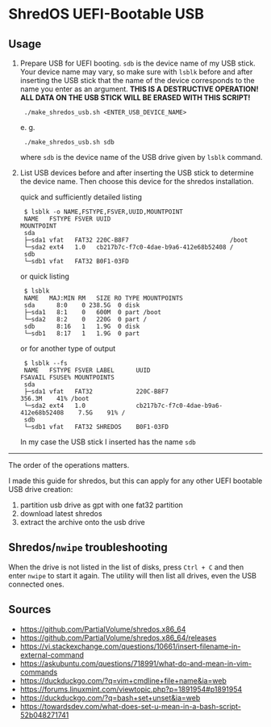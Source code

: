 # ShredOS UEFI-Bootable USB

## Usage

1. Prepare USB for UEFI booting. `sdb` is the device name of my USB stick. Your device name may vary, so make sure with `lsblk` before and after inserting the USB stick that the name of the device corresponds to the name you enter as an argument. **THIS IS A DESTRUCTIVE OPERATION! ALL DATA ON THE USB STICK WILL BE ERASED WITH THIS SCRIPT!**

        ./make_shredos_usb.sh <ENTER_USB_DEVICE_NAME>

    e. g.

        ./make_shredos_usb.sh sdb

    where `sdb` is the device name of the USB drive given by `lsblk` command.

1. List USB devices before and after inserting the USB stick to determine the device name. Then choose this device for the shredos installation.

    quick and sufficiently detailed listing

        $ lsblk -o NAME,FSTYPE,FSVER,UUID,MOUNTPOINT
        NAME   FSTYPE FSVER UUID                                 MOUNTPOINT
        sda                                                      
        ├─sda1 vfat   FAT32 220C-B8F7                            /boot
        └─sda2 ext4   1.0   cb217b7c-f7c0-4dae-b9a6-412e68b52408 /
        sdb                                                      
        └─sdb1 vfat   FAT32 B0F1-03FD                            


    or quick listing

        $ lsblk
        NAME   MAJ:MIN RM   SIZE RO TYPE MOUNTPOINTS
        sda      8:0    0 238.5G  0 disk 
        ├─sda1   8:1    0   600M  0 part /boot
        └─sda2   8:2    0   220G  0 part /
        sdb      8:16   1   1.9G  0 disk 
        └─sdb1   8:17   1   1.9G  0 part

    or for another type of output

        $ lsblk --fs
        NAME   FSTYPE FSVER LABEL      UUID                                 FSAVAIL FSUSE% MOUNTPOINTS
        sda                                                                                
        ├─sda1 vfat   FAT32            220C-B8F7                             356.3M    41% /boot
        └─sda2 ext4   1.0              cb217b7c-f7c0-4dae-b9a6-412e68b52408    7.5G    91% /
        sdb                                                                                
        └─sdb1 vfat   FAT32 SHREDOS    B0F1-03FD

    In my case the USB stick I inserted has the name `sdb`

---

The order of the operations matters.

I made this guide for shredos, but this can apply for any other UEFI bootable USB drive creation:

1. partition usb drive as gpt with one fat32 partition
2. download latest shredos 
3. extract the archive onto the usb drive

## Shredos/`nwipe` troubleshooting

When the drive is not listed in the list of disks, press `Ctrl + C` and then enter `nwipe` to start it again. The utility will then list all drives, even the USB connected ones.

## Sources

- https://github.com/PartialVolume/shredos.x86_64
- https://github.com/PartialVolume/shredos.x86_64/releases
- https://vi.stackexchange.com/questions/10661/insert-filename-in-external-command
- https://askubuntu.com/questions/718991/what-do-and-mean-in-vim-commands
- https://duckduckgo.com/?q=vim+cmdline+file+name&ia=web
- https://forums.linuxmint.com/viewtopic.php?p=1891954#p1891954
- https://duckduckgo.com/?q=bash+set+unset&ia=web
- https://towardsdev.com/what-does-set-u-mean-in-a-bash-script-52b048271741

